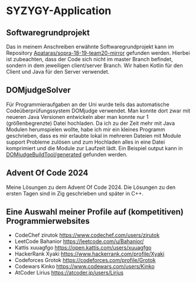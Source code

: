 # SYZYGY-Application

## Softwaregrundprojekt
Das in meinem Anschreiben erwähnte Softwaregrundprojekt kann im Repository [Apataras/sopra-18-19-team20-mirror](https://github.com/Apataras/sopra-18-19-team20-mirror) gefunden werden.
Hierbei ist zubeachten, dass der Code sich nicht im master Branch befindet, sondern in dem jeweiligen client/server Branch.
Wir haben Kotlin für den Client und Java für den Server verwendet.

## DOMjudgeSolver
Für Programmieraufgaben an der Uni wurde teils das automatische Codeüberprüfungssystem DOMjudge verwendet. Man konnte dort zwar mit neueren Java Versionen entwickeln aber man konnte nur 1 (größenbegrenzte) Datei hochladen.
Da ich zu der Zeit mehr mit Java Modulen herumspielen wollte, habe ich mir ein kleines Programm geschrieben, dass es mir erlaubte lokal in mehreren Dateien mit Module support Probleme zulösen und zum Hochladen
alles in eine Datei komprimiert und die Module zur Laufzeit lädt. Ein Beispiel output kann in [DOMjudgeBuildTool/generated](DOMjudgeSolver/DOMjudgeBuildTool/generated/Solution.java) gefunden werden.

## Advent Of Code 2024
Meine Lösungen zu dem Advent Of Code 2024. Die Lösungen zu den ersten Tagen sind in Zig geschrieben und später in C++.

## Eine Auswahl meiner Profile auf (kompetitiven) Programmierwebsites
- CodeChef zirutok https://www.codechef.com/users/zirutok
- LeetCode Bahanior https://leetcode.com/u/Bahanior/
- Kattis xuuagfgo https://open.kattis.com/users/xuuagfgo
- HackerRank Xyaki https://www.hackerrank.com/profile/Xyaki
- Codeforces Grotok https://codeforces.com/profile/Grotok
- Codewars Kinko https://www.codewars.com/users/Kinko
- AtCoder Lirius https://atcoder.jp/users/Lirius
